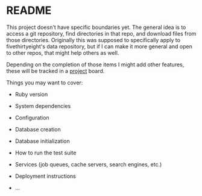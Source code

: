 # README

This project doesn't have specific boundaries yet. The general idea is to access a git repository, find directories in that repo, and download files from those directories. Originally this was supposed to specifically apply to fivethirtyeight's data repository, but if I can make it more general and open to other repos, that might help others as well.

Depending on the completion of those items I might add other features, these will be tracked in a [project](https://github.com/aminamos/f38/projects) board. 

Things you may want to cover:

* Ruby version

* System dependencies

* Configuration

* Database creation

* Database initialization

* How to run the test suite

* Services (job queues, cache servers, search engines, etc.)

* Deployment instructions

* ...

